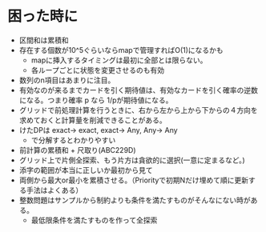 # 困った時に

- 区間和は累積和
- 存在する個数が10^5ぐらいならmapで管理すればO(1)になるかも
  - mapに挿入するタイミングは最初に全部とは限らない。
  - 各ループごとに状態を変更させるのも有効
- 数列のn項目はあまりに注目。
- 有効なのが来るまでカードを引く期待値は、有効なカードを引く確率の逆数になる。つまり確率 p なら 1/pが期待値になる。
- グリッドで前処理計算を行うときに、右から左から上から下からの４方向を求めておくと計算量を削減できることがある。
- けたDPは exact-> exact, exact-> Any, Any-> Any
  - で分解するとわかりやすい
- 前計算の累積和 + 尺取り(ABC229D)
- グリッド上で片側全探索、もう片方は貪欲的に選択(一意に定まるなど。)
- 添字の範囲が本当に正しいか最初から見て
- 両側から最大or最小を累積させる。（Priorityで初期Nだけ埋めて順に更新する手法はよくある）
- 整数問題はサンプルから制約よりも条件を満たすものがそんなにない時がある。
  - 最低限条件を満たすものを作って全探索